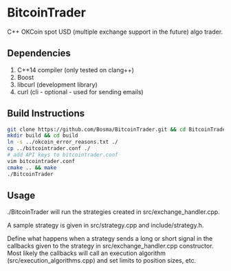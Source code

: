 # BitcoinTrader
C++ OKCoin spot USD (multiple exchange support in the future) algo trader.

## Dependencies
1. C++14 compiler (only tested on clang++)
2. Boost
3. libcurl (development library)
4. curl (cli - optional - used for sending emails)

## Build Instructions
```bash
git clone https://github.com/Bosma/BitcoinTrader.git && cd BitcoinTrader
mkdir build && cd build
ln -s ../okcoin_error_reasons.txt ./
cp ../bitcointrader.conf ./
# add API keys to bitcointrader.conf
vim bitcointrader.conf
cmake .. && make
./BitcoinTrader
```

## Usage
./BitcoinTrader will run the strategies created in src/exchange_handler.cpp.

A sample strategy is given in src/strategy.cpp and include/strategy.h.

Define what happens when a strategy sends a long or short signal in the callbacks given to the strategy in src/exchange_handler.cpp constructor. Most likely the callbacks will call an execution algorithm (src/execution_algorithms.cpp) and set limits to position sizes, etc.
